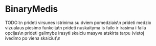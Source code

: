 # BinaryMedis
TODO:\n
prideti virsunes istrinima su dviem pomedziais\n
prideti medzio vizualaus piesimo funkcija\n
prideti nuskaityma is failo ir irasima i faila opcijas\n
prideti galimybe irasyti skaiciu masyva atskirta tarpu (vietoj ivedimo po viena skaiciu)\n
